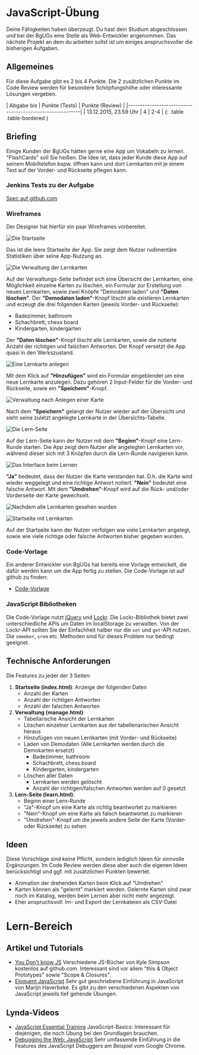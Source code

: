# JavaScript-Übung

Deine Fähigkeiten haben überzeugt. Du hast dein Studium abgeschlossen und bei der BgUGs eine Stelle als
Web-Entwickler angenommen. Das nächste Projekt an dem du arbeiten sollst ist um einiges anspruchsvoller
die bisherigen Aufgaben.

## Allgemeines

Für diese Aufgabe gibt es 2 bis 4 Punkte. Die 2 zusätzlichen Punkte im Code Review werden für besondere
Schöpfungshöhe oder interessante Lösungen vergeben.

| Abgabe bis            | Punkte (Tests) | Punkte (Review) |
|----------------------------------------------------------|
| 13.12.2015, 23.59 Uhr | 4              | 2-4             |
{: .table .table-bordered }


## Briefing

Einige Kunden der BgUGs hätten gerne eine App um Vokabeln zu lernen. "FlashCards" soll Sie heißen.
Die Idee ist, dass jeder Kunde diese App auf seinem Mobiltelefon bspw. öffnen kann und dort Lernkarten mit je einem
Text auf der Vorder- und Rückseite pflegen kann.


### Jenkins Tests zu der Aufgabe

[Spec auf github.com](https://github.com/HTW-Webtech/ai-webtech-functional-tests/blob/master/spec/exercises/exercise_3_spec.rb)

### Wireframes

Der Designer hat hierfür ein paar Wireframes vorbereitet.

![Die Startseite](exercises/javascript/flashcards-start.png)

Das ist die leere Startseite der App. Sie zeigt dem Nutzer rudimentäre Statistiken über
seine App-Nutzung an.

![Die Verwaltung der Lernkarten](exercises/javascript/flashcards-manage-overview.png)

Auf der Verwaltungs-Seite befindet sich eine Übersicht der Lernkarten, eine Möglichkeit
einzelne Karten zu löschen, ein Formular zur Erstellung von neuen Lernkarten, sowie zwei
Knöpfe "Demodaten laden" und **"Daten löschen"**. Der **"Demodaten laden"**-Knopf löscht alle
existieren Lernkarten und erzeugt die drei folgenden Karten (jeweils Vorder- und Rückseite):

* Badezimmer, bathroom
* Schachbrett, chess board
* Kindergarten, kindergarten

Der **"Daten löschen"**-Knopf löscht alle Lernkarten, sowie die notierte Anzahl der richtigen
und falschen Antworten. Der Knopf versetzt die App quasi in den Werkszustand.

![Eine Lernkarte anlegen](exercises/javascript/flashcards-create-card.png)

Mit dem Klick auf **"Hinzufügen"** wird ein Formular eingeblendet um eine neue Lernkarte anzulegen.
Dazu gehören 2 Input-Felder für die Vorder- und Rückseite, sowie ein **"Speichern"**-Knopf.

![Verwaltung nach Anlegen einer Karte](exercises/javascript/flashcards-manage-with-cards.png)

Nach dem **"Speichern"** gelangt der Nutzer wieder auf der Übersicht und sieht seine zuletzt
angelegte Lernkarte in der Übersichts-Tabelle.

![Die Lern-Seite](exercises/javascript/flashcards-learning.png)

Auf der Lern-Seite kann der Nutzer mit dem **"Beginn"**-Knopf eine Lern-Runde starten. Die App zeigt
dem Nutzer alle angelegten Lernkarten vor, während dieser sich mit 3 Knöpfen durch die Lern-Runde
navigieren kann.

![Das Interface beim Lernen](exercises/javascript/flashcards-learning-ui.png)

**"Ja"** bedeutet, dass der Nutzer die Karte verstanden hat. D.h. die Karte wird
wieder weggelegt und eine richtige Antwort notiert. **"Nein"** bedeutet eine falsche Antwort. Mit
dem **"Umdrehen"**-Knopf wird auf die Rück- und/oder Vorderseite der Karte gewechselt.

![Nachdem alle Lernkarten gesehen wurden](exercises/javascript/flashcards-learning-done.png)

![Startseite mit Lernkarten](exercises/javascript/flashcards-start-with-cards.png)

Auf der Startseite kann der Nutzer verfolgen wie viele Lernkarten angelegt, sowie wie viele
richtige oder falsche Antworten bisher gegeben wurden.


### Code-Vorlage

Ein anderer Entwickler von BgUGs hat bereits eine Vorlage entwickelt, die dafür werden kann um
die App fertig zu stellen. Die Code-Vorlage ist auf github zu finden:

* [Code-Vorlage](https://github.com/HTW-Webtech/ai-webtech-exercise-3-template)


### JavaScript Bibliotheken

Die Code-Vorlage nutzt [jQuery](https://jquery.com/) und [Lockr](https://github.com/tsironis/lockr). Die Lockr-Bibliothek
bietet zwei unterschiedliche APIs um Daten im localStorage zu verwalten. Von der Lockr-API sollten Sie der Einfachheit
halber nur die `set` und `get`-API nutzen. Die `smember`, `srem` etc. Methoden sind für dieses Problem nur bedingt geeignet.


## Technische Anforderungen

Die Features zu jeder der 3 Seiten:

1. **Startseite (index.html)**: Anzeige der folgenden Daten
   * Anzahl der Karten
   * Anzahl der richtigen Antworten
   * Anzahl der falschen Antworten
1. **Verwaltung (manage.html)**:
   * Tabellarische Ansicht der Lernkarten
   * Löschen einzelner Lernkarten aus der tabellenarischen Ansicht heraus
   * Hinzufügen von neuen Lernkarten (mit Vorder- und Rückseite)
   * Laden von Demodaten (Alle Lernkarten werden durch die Demokarten ersetzt)
     * Badezimmer, bathroom
     * Schachbrett, chess board
     * Kindergarten, kindergarten
   * Löschen aller Daten
     * Lernkarten werden gelöscht
     * Anzahl der richtigen/falschen Antworten werden auf 0 gesetzt
1. **Lern-Seite (learn.html)**:
   * Beginn einer Lern-Runde
   * "Ja"-Knopf um eine Karte als richtig beantwortet zu markieren
   * "Nein"-Knopf um eine Karte als falsch beantwortet zu markieren
   * "Umdrehen"-Knopf um die jeweils andere Seite der Karte (Vorder- oder Rückseite) zu sehen


## Ideen

Diese Vorschläge sind keine Pflicht, sondern lediglich Ideen für sinnvolle Ergänzungen. Im Code Review
werden diese aber auch die eigenen Ideen berücksichtigt und ggf. mit zusätzlichen Punkten bewertet.

* Animation der drehenden Karten beim Klick auf "Umdrehen"
* Karten können als "gelernt" markiert werden. Gelernte Karten sind zwar noch im Katalog, werden beim Lernen aber nicht mehr angezeigt.
* Eher anspruchsvoll: Im- und Export der Lernkateien als CSV-Datei


# Lern-Bereich

## Artikel und Tutorials

* [You Don't know JS](https://github.com/getify/You-Dont-Know-JS)
  Verschiedene JS-Bücher von Kyle Simpson kostenlos auf github.com. Interessant sind vor allem
  "this & Object Prototypes" sowie "Scope & Closures".
* [Eloquent JavaScript](http://eloquentjavascript.net)
  Sehr gut geschriebene Einführung in JavaScript von Marijn Haverbeke. Es gibt zu den verschiedenen
  Aspekten von JavaScript jeweils tief gehende Übungen.


## Lynda-Videos

* [JavaScript Essential Training](http://www.lynda.com/JavaScript-tutorials/JavaScript-Essential-Training/81266-2.html)
  JavaScript-Basics: Interessant für diejenigen, die noch Übung bei den Grundlagen brauchen.
* [Debugging the Web: JavaScript](http://www.lynda.com/JavaScript-tutorials/Debugging-Web-JavaScript/383908-2.html)
  Sehr umfassende Einführung in die Features des JavaScript Debuggers am Beispiel vom Google Chrome.
